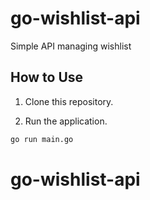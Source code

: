 # go-wishlist-api

Simple API managing wishlist

## How to Use

1. Clone this repository.

2. Run the application.

```sh
go run main.go
```
# go-wishlist-api
